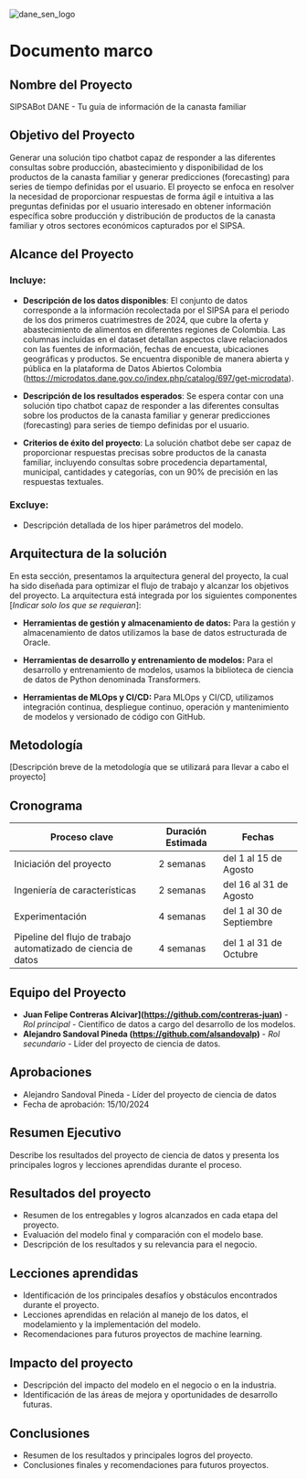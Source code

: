 ![dane_sen_logo](https://github.com/contreras-juan/pry-sipsa-DANE-f1/blob/main/assets/images/dane_sen_logo_2024.PNG?raw=true)

# Documento marco 

## Nombre del Proyecto

SIPSABot DANE - Tu guía de información de la canasta familiar

## Objetivo del Proyecto

Generar una solución tipo chatbot capaz de responder a las diferentes consultas sobre producción, abastecimiento y disponibilidad de los productos de la canasta familiar y generar predicciones (forecasting) para series de tiempo definidas por el usuario. El proyecto se enfoca en resolver la necesidad de proporcionar respuestas de forma ágil e intuitiva a las preguntas definidas por el usuario interesado en obtener información específica sobre producción y distribución de productos de la canasta familiar y otros sectores económicos capturados por el SIPSA.

## Alcance del Proyecto

### Incluye:

- **Descripción de los datos disponibles**: El conjunto de datos corresponde a la información recolectada por el SIPSA para el periodo de los dos primeros cuatrimestres de 2024, que cubre la oferta y abastecimiento de alimentos en diferentes regiones de Colombia. Las columnas incluidas en el dataset detallan aspectos clave relacionados con las fuentes de información, fechas de encuesta, ubicaciones geográficas y productos. Se encuentra disponible de manera abierta y pública en la plataforma de Datos Abiertos Colombia (https://microdatos.dane.gov.co/index.php/catalog/697/get-microdata).

- **Descripción de los resultados esperados**: Se espera contar con una solución tipo chatbot capaz de responder a las diferentes consultas sobre los productos de la canasta familiar y generar predicciones (forecasting) para series de tiempo definidas por el usuario.

- **Criterios de éxito del proyecto**: La solución chatbot debe ser capaz de proporcionar respuestas precisas sobre productos de la canasta familiar, incluyendo consultas sobre procedencia departamental, municipal, cantidades y categorías, con un 90% de precisión en las respuestas textuales.

### Excluye:

- Descripción detallada de los hiper parámetros del modelo.

## Arquitectura de la solución

En esta sección, presentamos la arquitectura general del proyecto, la cual ha sido diseñada para optimizar el flujo de trabajo y alcanzar los objetivos del proyecto. La arquitectura está integrada por los siguientes componentes [_Indicar solo los que se requieran_]:

- **Herramientas de gestión y almacenamiento de datos:** Para la gestión y almacenamiento de datos utilizamos la base de datos estructurada de Oracle.
 
- **Herramientas de desarrollo y entrenamiento de modelos:** Para el desarrollo y entrenamiento de modelos, usamos la biblioteca de ciencia de datos de Python denominada Transformers.
 
- **Herramientas de MLOps y CI/CD:** Para MLOps y CI/CD, utilizamos integración continua, despliegue continuo, operación y mantenimiento de modelos y versionado de código con GitHub.
 
## Metodología

[Descripción breve de la metodología que se utilizará para llevar a cabo el proyecto]

## Cronograma

| Proceso clave | Duración Estimada | Fechas |
|------|---------|-------|
| Iniciación del proyecto | 2 semanas | del 1 al 15 de Agosto |
| Ingeniería de características | 2 semanas | del 16 al 31 de Agosto |
| Experimentación | 4 semanas | del 1 al 30 de Septiembre |
| Pipeline del flujo de trabajo automatizado de ciencia de datos | 4 semanas | del 1 al 31 de Octubre |

## Equipo del Proyecto

- **Juan Felipe Contreras Alcivar](https://github.com/contreras-juan)** - *Rol principal* - Científico de datos a cargo del desarrollo de los modelos.
- **Alejandro Sandoval Pineda (https://github.com/alsandovalp)** - *Rol secundario* - Líder del proyecto de ciencia de datos.

## Aprobaciones

- Alejandro Sandoval Pineda - Líder del proyecto de ciencia de datos
- Fecha de aprobación: 15/10/2024

## Resumen Ejecutivo

Describe los resultados del proyecto de ciencia de datos y presenta los principales logros y lecciones aprendidas durante el proceso.

## Resultados del proyecto

- Resumen de los entregables y logros alcanzados en cada etapa del proyecto.
- Evaluación del modelo final y comparación con el modelo base.
- Descripción de los resultados y su relevancia para el negocio.

## Lecciones aprendidas

- Identificación de los principales desafíos y obstáculos encontrados durante el proyecto.
- Lecciones aprendidas en relación al manejo de los datos, el modelamiento y la implementación del modelo.
- Recomendaciones para futuros proyectos de machine learning.

## Impacto del proyecto

- Descripción del impacto del modelo en el negocio o en la industria.
- Identificación de las áreas de mejora y oportunidades de desarrollo futuras.

## Conclusiones

- Resumen de los resultados y principales logros del proyecto.
- Conclusiones finales y recomendaciones para futuros proyectos.
